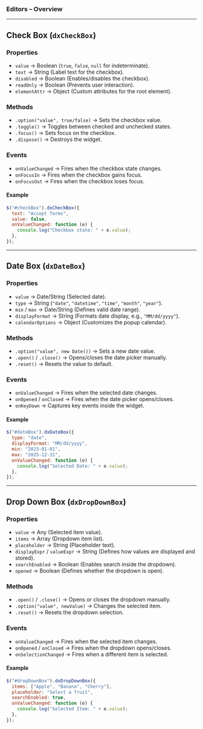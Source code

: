 ### **Editors – Overview**

---

## **Check Box (`dxCheckBox`)**

### **Properties**

- `value` → Boolean (`true`, `false`, `null` for indeterminate).
- `text` → String (Label text for the checkbox).
- `disabled` → Boolean (Enables/disables the checkbox).
- `readOnly` → Boolean (Prevents user interaction).
- `elementAttr` → Object (Custom attributes for the root element).

### **Methods**

- `.option("value", true/false)` → Sets the checkbox value.
- `.toggle()` → Toggles between checked and unchecked states.
- `.focus()` → Sets focus on the checkbox.
- `.dispose()` → Destroys the widget.

### **Events**

- `onValueChanged` → Fires when the checkbox state changes.
- `onFocusIn` → Fires when the checkbox gains focus.
- `onFocusOut` → Fires when the checkbox loses focus.

#### **Example**

```js
$("#checkBox").dxCheckBox({
  text: "Accept Terms",
  value: false,
  onValueChanged: function (e) {
    console.log("Checkbox state: " + e.value);
  },
});
```

---

## **Date Box (`dxDateBox`)**

### **Properties**

- `value` → Date/String (Selected date).
- `type` → String (`"date"`, `"datetime"`, `"time"`, `"month"`, `"year"`).
- `min` / `max` → Date/String (Defines valid date range).
- `displayFormat` → String (Formats date display, e.g., `"MM/dd/yyyy"`).
- `calendarOptions` → Object (Customizes the popup calendar).

### **Methods**

- `.option("value", new Date())` → Sets a new date value.
- `.open()` / `.close()` → Opens/closes the date picker manually.
- `.reset()` → Resets the value to default.

### **Events**

- `onValueChanged` → Fires when the selected date changes.
- `onOpened` / `onClosed` → Fires when the date picker opens/closes.
- `onKeyDown` → Captures key events inside the widget.

#### **Example**

```js
$("#dateBox").dxDateBox({
  type: "date",
  displayFormat: "MM/dd/yyyy",
  min: "2023-01-01",
  max: "2025-12-31",
  onValueChanged: function (e) {
    console.log("Selected Date: " + e.value);
  },
});
```

---

## **Drop Down Box (`dxDropDownBox`)**

### **Properties**

- `value` → Any (Selected item value).
- `items` → Array (Dropdown item list).
- `placeholder` → String (Placeholder text).
- `displayExpr` / `valueExpr` → String (Defines how values are displayed and stored).
- `searchEnabled` → Boolean (Enables search inside the dropdown).
- `opened` → Boolean (Defines whether the dropdown is open).

### **Methods**

- `.open()` / `.close()` → Opens or closes the dropdown manually.
- `.option("value", newValue)` → Changes the selected item.
- `.reset()` → Resets the dropdown selection.

### **Events**

- `onValueChanged` → Fires when the selected item changes.
- `onOpened` / `onClosed` → Fires when the dropdown opens/closes.
- `onSelectionChanged` → Fires when a different item is selected.

#### **Example**

```js
$("#dropDownBox").dxDropDownBox({
  items: ["Apple", "Banana", "Cherry"],
  placeholder: "Select a fruit",
  searchEnabled: true,
  onValueChanged: function (e) {
    console.log("Selected Item: " + e.value);
  },
});
```
